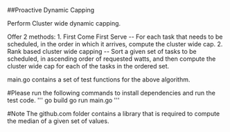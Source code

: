 ##Proactive Dynamic Capping

Perform Cluster wide dynamic capping.

Offer 2 methods:
	1. First Come First Serve -- For each task that needs to be scheduled, in the order in which it arrives, compute the cluster wide cap.
	2. Rank based cluster wide capping -- Sort a given set of tasks to be scheduled, in ascending order of requested watts, and then compute the cluster wide cap for each of the tasks in the ordered set.


main.go contains a set of test functions for the above algorithm.

#Please run the following commands to install dependencies and run the test code.
'''
	go build
	go run main.go
'''

#Note
	The github.com folder contains a library that is required to compute the median of a given set of values.
